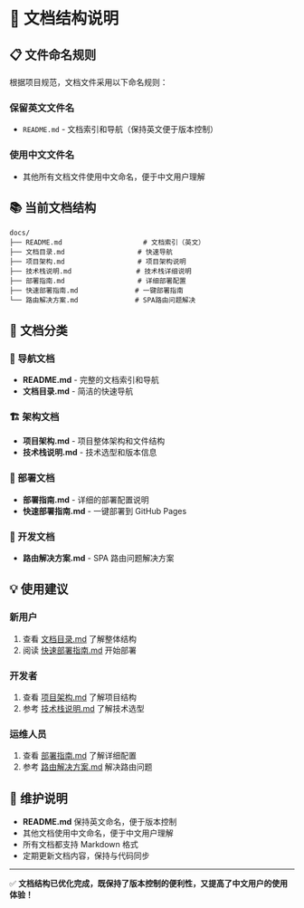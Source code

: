 # 📁 文档结构说明

## 📋 文件命名规则

根据项目规范，文档文件采用以下命名规则：

### 保留英文文件名
- `README.md` - 文档索引和导航（保持英文便于版本控制）

### 使用中文文件名
- 其他所有文档文件使用中文命名，便于中文用户理解

## 📚 当前文档结构

```
docs/
├── README.md                    # 文档索引（英文）
├── 文档目录.md                  # 快速导航
├── 项目架构.md                  # 项目架构说明
├── 技术栈说明.md                # 技术栈详细说明
├── 部署指南.md                  # 详细部署配置
├── 快速部署指南.md              # 一键部署指南
└── 路由解决方案.md              # SPA路由问题解决
```

## 🎯 文档分类

### 📖 导航文档
- **README.md** - 完整的文档索引和导航
- **文档目录.md** - 简洁的快速导航

### 🏗️ 架构文档
- **项目架构.md** - 项目整体架构和文件结构
- **技术栈说明.md** - 技术选型和版本信息

### 🚀 部署文档
- **部署指南.md** - 详细的部署配置说明
- **快速部署指南.md** - 一键部署到 GitHub Pages

### 🔧 开发文档
- **路由解决方案.md** - SPA 路由问题解决方案

## 💡 使用建议

### 新用户
1. 查看 [文档目录.md](./文档目录.md) 了解整体结构
2. 阅读 [快速部署指南.md](./快速部署指南.md) 开始部署

### 开发者
1. 查看 [项目架构.md](./项目架构.md) 了解项目结构
2. 参考 [技术栈说明.md](./技术栈说明.md) 了解技术选型

### 运维人员
1. 查看 [部署指南.md](./部署指南.md) 了解详细配置
2. 参考 [路由解决方案.md](./路由解决方案.md) 解决路由问题

## 📝 维护说明

- **README.md** 保持英文命名，便于版本控制
- 其他文档使用中文命名，便于中文用户理解
- 所有文档都支持 Markdown 格式
- 定期更新文档内容，保持与代码同步

---

✅ **文档结构已优化完成，既保持了版本控制的便利性，又提高了中文用户的使用体验！** 